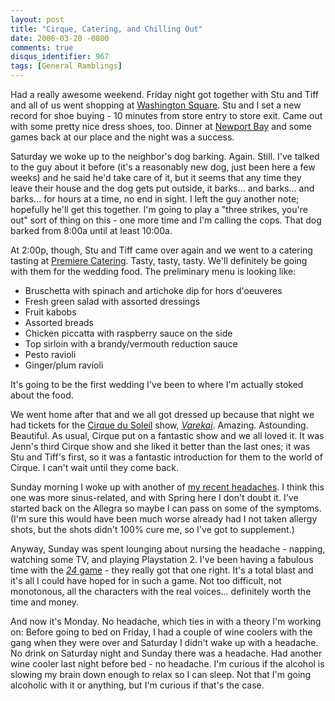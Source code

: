 ```yaml
---
layout: post
title: "Cirque, Catering, and Chilling Out"
date: 2006-03-20 -0800
comments: true
disqus_identifier: 967
tags: [General Ramblings]
---
```

Had a really awesome weekend. Friday night got together with Stu and
Tiff and all of us went shopping at [Washington
Square](http://www.shopwashingtonsquare.com/). Stu and I set a new
record for shoe buying - 10 minutes from store entry to store exit. Came
out with some pretty nice dress shoes, too. Dinner at [Newport
Bay](http://www.newportbay.com/) and some games back at our place and
the night was a success.
 
 Saturday we woke up to the neighbor's dog barking. Again. Still. I've
talked to the guy about it before (it's a reasonably new dog, just been
here a few weeks) and he said he'd take care of it, but it seems that
any time they leave their house and the dog gets put outside, it
barks... and barks... and barks... for hours at a time, no end in sight.
I left the guy another note; hopefully he'll get this together. I'm
going to play a "three strikes, you're out" sort of thing on this - one
more time and I'm calling the cops. That dog barked from 8:00a until at
least 10:00a.
 
 At 2:00p, though, Stu and Tiff came over again and we went to a
catering tasting at [Premiere
Catering](http://www.premierecatering.biz/). Tasty, tasty, tasty. We'll
definitely be going with them for the wedding food. The preliminary menu
is looking like:

-   Bruschetta with spinach and artichoke dip for hors d'oeuveres
-   Fresh green salad with assorted dressings
-   Fruit kabobs
-   Assorted breads
-   Chicken piccatta with raspberry sauce on the side
-   Top sirloin with a brandy/vermouth reduction sauce
-   Pesto ravioli
-   Ginger/plum ravioli


 
 It's going to be the first wedding I've been to where I'm actually
stoked about the food.
 
 We went home after that and we all got dressed up because that night we
had tickets for the [Cirque du Soleil](http://www.cirquedusoleil.com/)
show,
[*Varekai*](http://www.cirquedusoleil.com/CirqueDuSoleil/en/showstickets/varekai/intro/intro.htm).
Amazing. Astounding. Beautiful. As usual, Cirque put on a fantastic show
and we all loved it. It was Jenn's third Cirque show and she liked it
better than the last ones; it was Stu and Tiff's first, so it was a
fantastic introduction for them to the world of Cirque. I can't wait
until they come back.
 
 Sunday morning I woke up with another of [my recent
headaches](/archive/2006/03/13/physical-effects-of-stress.aspx). I think
this one was more sinus-related, and with Spring here I don't doubt it.
I've started back on the Allegra so maybe I can pass on some of the
symptoms. (I'm sure this would have been much worse already had I not
taken allergy shots, but the shots didn't 100% cure me, so I've got to
supplement.)
 
 Anyway, Sunday was spent lounging about nursing the headache - napping,
watching some TV, and playing Playstation 2. I've been having a fabulous
time with the [*24*
game](http://www.amazon.com/exec/obidos/ASIN/B000B0RWWS/mhsvortex) -
they really got that one right. It's a total blast and it's all I could
have hoped for in such a game. Not too difficult, not monotonous, all
the characters with the real voices... definitely worth the time and
money.
 
 And now it's Monday. No headache, which ties in with a theory I'm
working on: Before going to bed on Friday, I had a couple of wine
coolers with the gang when they were over and Saturday I didn't wake up
with a headache. No drink on Saturday night and Sunday there was a
headache. Had another wine cooler last night before bed - no headache.
I'm curious if the alcohol is slowing my brain down enough to relax so I
can sleep. Not that I'm going alcoholic with it or anything, but I'm
curious if that's the case.
